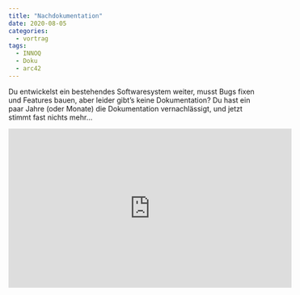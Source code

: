 ```yaml
---
title: "Nachdokumentation"
date: 2020-08-05
categories:
  - vortrag
tags:
  - INNOQ
  - Doku
  - arc42
---
```


Du entwickelst ein bestehendes Softwaresystem weiter, musst Bugs fixen und Features bauen, aber leider gibt’s keine Dokumentation?
Du hast ein paar Jahre (oder Monate) die Dokumentation vernachlässigt, und jetzt stimmt fast nichts mehr…


<iframe width="560" height="315" src="https://www.youtube.com/embed/78KJt4EOfFE" frameborder="0" allow="accelerometer; autoplay; clipboard-write; encrypted-media; gyroscope; picture-in-picture" allowfullscreen></iframe>



